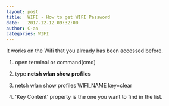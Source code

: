 ```yaml
---
layout: post
title:  WIFI - How to get WIFI Password
date:   2017-12-12 09:32:00
author: C-an
categories: WIFI
---
```


<!-- Contents -->

It works on the Wifi that you already has been accessed before.
1. open terminal or command(cmd)

2. type **netsh wlan show profiles**
3. netsh wlan show profiles WIFI_NAME key=clear
4. 'Key Content' property is the one you want to find in the list.